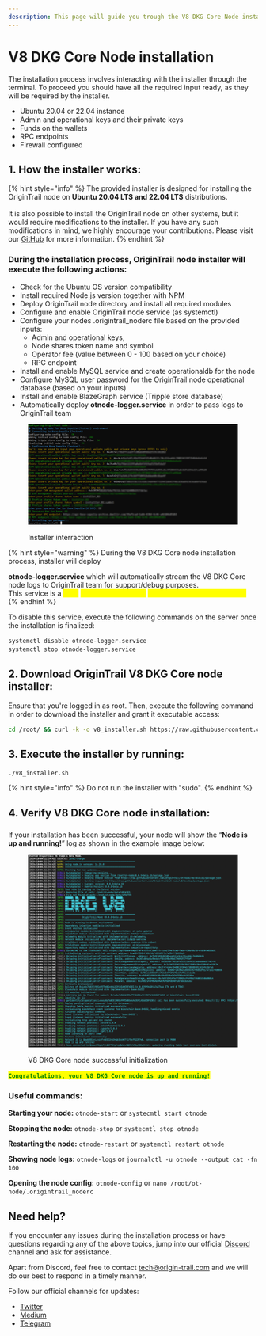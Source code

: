 ```yaml
---
description: This page will guide you trough the V8 DKG Core Node installation process
---
```


# V8 DKG Core Node installation

The installation process involves interacting with the installer through the terminal. To proceed you should have all the required input ready, as they will be required by the installer.

* Ubuntu 20.04 or 22.04 instance
* Admin and operational keys and their private keys
* Funds on the wallets
* RPC endpoints
* Firewall configured

## 1. **How the installer works**:

{% hint style="info" %}
The provided installer is designed for installing the OriginTrail node on **Ubuntu 20.04 LTS and 22.04 LTS** distributions.\
\
It is also possible to install the OriginTrail node on other systems, but it would require  modifications to the installer. If you have any such modifications in mind, we highly encourage your contributions. Please visit our [GitHub](https://github.com/OriginTrail/ot-node) for more information.
{% endhint %}

### **During the installation process, OriginTrail node installer will execute the following actions:**

* Check for the Ubuntu OS version compatibility
* Install required Node.js version together with NPM
* Deploy OriginTrail node directory and install all required modules
* Configure and enable OriginTrail node service (as systemctl)
* Configure your nodes .origintrail\_noderc file based on the provided inputs:
  * Admin and operational keys,
  * Node shares token name and symbol
  * Operator fee (value between 0 - 100 based on your choice)
  * RPC endpoint&#x20;
* Install and enable MySQL service and create operationaldb for the node
* Configure MySQL user password for the OriginTrail node operational database (based on your inputs)
* Install and enable BlazeGraph service (Tripple store database)
* Automatically deploy **otnode-logger.service** in order to pass logs to OriginTrail team

<figure><img src="../../.gitbook/assets/image (11).png" alt=""><figcaption><p>Installer interraction</p></figcaption></figure>

{% hint style="warning" %}
During the V8 DKG Core node installation process, installer will deploy&#x20;

**otnode-logger.service** which will automatically stream the V8 DKG Core node logs  to OriginTrail team for support/debug purposes.\
This service is a <mark style="color:yellow;">**hard**</mark> <mark style="color:yellow;">**requirement for the**</mark> <mark style="color:yellow;">**incentivised testnet rewards.**</mark>&#x20;
{% endhint %}

To disable this service, execute the following commands on the server once the installation is finalized:

```sh
systemctl disable otnode-logger.service
systemctl stop otnode-logger.service
```

## 2. Download OriginTrail V8 DKG Core node installer:

Ensure that you're logged in as root. Then, execute the following command in order to download the installer and grant it executable access:

```sh
cd /root/ && curl -k -o v8_installer.sh https://raw.githubusercontent.com/OriginTrail/ot-node/v8/develop/installer/v8_installer.sh && chmod +x v8_installer.sh
```

## 3. Execute the installer by running:

```
./v8_installer.sh
```

{% hint style="info" %}
Do not run the installer with "sudo".
{% endhint %}



## 4. Verify V8 DKG Core node installation:

###

If your installation has been successful, your node will show the “**Node is up and running!**” log as shown in the example image below:

<figure><img src="../../.gitbook/assets/image (14).png" alt=""><figcaption><p>V8 DKG Core node successful initialization</p></figcaption></figure>

<mark style="color:green;">**`Congratulations, your V8 DKG Core node is up and running!`**</mark>



### **Useful commands:**

**Starting your node:** `otnode-start` or `systecmtl start otnode`

**Stopping the node:** `otnode-stop` or `systecmtl stop otnode`

**Restarting the node:** `otnode-restart`  or `systemctl restart otnode`

**Showing node logs:** `otnode-logs`  or `journalctl -u otnode --output cat -fn 100`

**Opening the node config:** `otnode-config` or `nano /root/ot-node/.origintrail_noderc`



## Need help?

If you encounter any issues during the installation process or have questions regarding any of the above topics, jump into our official [Discord](https://discordapp.com/invite/FCgYk2S) channel and ask for assistance.

Apart from Discord, feel free to contact [tech@origin-trail.com](mailto:tech@origin-trail.com) and we will do our best to respond in a timely manner.

Follow our official channels for updates:&#x20;

* [Twitter](https://twitter.com/origin\_trail)&#x20;
* [Medium](https://medium.com/origintrail)&#x20;
* [Telegram](https://t.me/origintrail)
